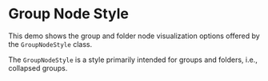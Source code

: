 # Group Node Style
  

 This demo shows the group and folder node visualization options offered by the `GroupNodeStyle` class.   

 The `GroupNodeStyle` is a style primarily intended for groups and folders, i.e., collapsed groups.   